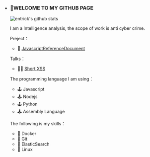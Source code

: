 - ### 👋WELCOME TO MY GITHUB PAGE 

  ![entrick's github stats](https://github-readme-stats.vercel.app/api?username=entrick&show_icons=true&theme=dracula)

  I am a Intelligence analysis, the scope of work is anti cyber crime.

  Preject：

  - 🔗 [JavascriptReferenceDocument](https://github.com/entrick/JavascriptReferenceDocument)

  Talks：

  - 🐱‍👤 [Short XSS](http://htmlpreview.github.io/?https://github.com/entrick/entrick/blob/master/talks/Short-XSS.html)

  The programming language I am using：

  - 🕹️ Javascript
  - 🕹️ Nodejs
  - 🕹️ Python
  - 🕹️ Assembly Language

  The following is my skills：

  - 💾 Docker
  - 💾 Git
  - 💾 ElasticSearch
  - 💾 Linux
